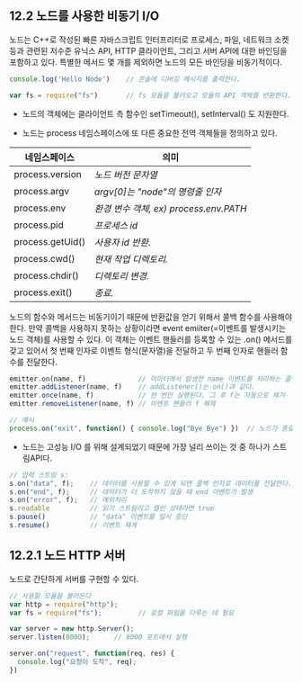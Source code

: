 ## 12.2 노드를 사용한 비동기 I/O

노드는 C++로 작성된 빠른 자바스크립트 인터프리터로 프로세스, 파일, 네트워크 소켓 등과 관련된 저수준 유닉스 API, HTTP 클라이언트, 그리고 서버 API에 대한 바인딩을 포함하고 있다.
특별한 메서드 몇 개를 제외하면 노드의 모든 바인딩을 비동기적이다.

```js
console.log('Hello Node')    // 콘솔에 디버깅 메시지를 출력한다.

var fs = require("fs")       // fs 모듈을 불러오고 모듈의 API 객체를 반환한다.
```

- 노드의 객체에는 클라이언트 측 함수인 setTimeout(), setInterval() 도 지원한다.

- 노드는 process 네임스페이스에 또 다른 중요한 전역 객체들을 정의하고 있다.

|네임스페이스|의미|
|--------|-----|
|process.version|*노드 버전 문자열*|
|process.argv|*argv[0]는 "node"의 명령줄 인자*|
|process.env|*환경 변수 객체, ex) process.env.PATH*|
|process.pid|*프로세스 id*|
|process.getUid()|*사용자 id 반환.*|
|process.cwd()|*현재 작업 디렉토리.*|
|process.chdir()|*디렉토리 변경.*|
|process.exit()|*종료.*|

노드의 함수와 메서드는 비동기이기 때문에 반환값을 얻기 위해서 콜백 함수를 사용해야 한다. 만약 콜백을 사용하지 못하는 상황이라면 event emiiter(=이벤트를 발생시키는 노드 객체)를 사용할 수 있다.
이 객체는 이벤트 핸들러를 등록할 수 있는 .on() 메서드를 갖고 있어서 첫 번째 인자로 이벤트 형식(문자열)을 전달하고 두 번째 인자로 핸들러 함수를 전달한다.

```js
emitter.on(name, f)             // 이미터에서 발생한 name 이벤트를 처리하는 콜백 f 등록
emitter.addListener(name, f)    // addListener()는 on()과 같다.
emitter.once(name, f)           // 한 번만 실행된다. 그 후 f는 자동으로 제거
emitter.removeListener(name, f) // 이벤트 핸들러 f 해제

// 예시
process.on("exit", function() { console.log("Bye Bye") })  // 노드가 종료되기 전에 발생
```

- 노드는 고성능 I/O 를 위해 설계되었기 때문에 가장 널리 쓰이는 것 중 하나가 스트림API다.

```js
// 입력 스트림 s:
s.on("data", f);    // 데이터를 사용할 수 있게 되면 콜백 인자로 데이터를 전달한다.
s.on("end", f);     // 데이터가 더 도착하지 않을 때 end 이벤트가 발생
s.on("error", f);   // 예외처리
s.readable          // 읽기 스트림이고 열린 상태라면 true
s.pause()           // "data" 이벤트를 일시 중단
s.resume()          // 이벤트 재게
```

## 12.2.1 노드 HTTP 서버

노드로 간단하게 서버를 구현할 수 있다.

```js
// 사용할 모듈을 불러온다
var http = require("http");
var fs = require("fs");         // 로컬 파일을 다루는 데 필요

var server = new http.Server();
server.listen(8000);      // 8000 포트에서 실행

server.on("request", function(req, res) {
  console.log("요청이 도착", req);
})
```